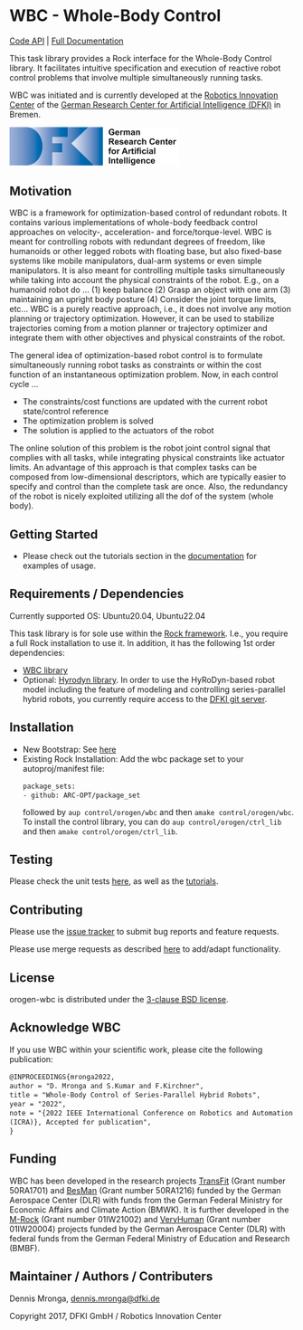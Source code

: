# WBC - Whole-Body Control

[Code API](https://arc-opt.github.io/orogen-wbc/)  | [Full Documentation](https://arc-opt.github.io/Documentation/)

This task library provides a Rock interface for the Whole-Body Control library. It facilitates intuitive specification and execution of reactive robot control problems that involve multiple simultaneously running tasks. 

WBC was initiated and is currently developed at the [Robotics Innovation Center](http://robotik.dfki-bremen.de/en/startpage.html) of the [German Research Center for Artificial Intelligence (DFKI)](http://www.dfki.de) in Bremen.

<img src="doc/images/DFKI_Logo_e_schrift.jpg" alt="drawing" width="300"/>

## Motivation

WBC is a framework for optimization-based control of redundant robots. It contains various implementations of whole-body feedback control approaches on velocity-, acceleration- and force/torque-level. WBC is meant for controlling robots with redundant degrees of freedom, like humanoids or other legged robots with floating base, but also fixed-base systems like mobile manipulators, dual-arm systems or even simple manipulators. It is also meant for controlling multiple tasks simultaneously while taking into account the physical constraints of the robot. E.g., on a humanoid robot do ... (1) keep balance (2) Grasp an object with one arm (3) maintaining an upright body posture (4) Consider the joint torque limits,  etc... WBC is a purely reactive approach, i.e., it does not involve any motion planning or trajectory optimization. However, it can be used to stabilize trajectories coming from a motion planner or trajectory optimizer and integrate them with other objectives and physical constraints of the robot.


The general idea of optimization-based robot control is to formulate simultaneously running robot tasks as constraints or within the cost function of an instantaneous optimization problem. 
Now, in each control cycle ...

  * The constraints/cost functions are updated with the current robot state/control reference
  * The optimization problem is solved
  * The solution is applied to the actuators of the robot

The online solution of this problem is the robot joint control signal that complies with all tasks, while integrating physical constraints like actuator limits. An advantage of this approach is that complex tasks can be composed from low-dimensional descriptors, which are typically  easier to specify and control than the complete task are once. Also, the redundancy of the robot is nicely exploited utilizing  all the dof of the system (whole body).

## Getting Started

* Please check out the tutorials section in the [documentation](https://arc-opt.github.io/Documentation/) for examples of usage.

## Requirements / Dependencies

Currently supported OS: Ubuntu20.04, Ubuntu22.04

This task library is for sole use within the [Rock framework](https://www.rock-robotics.org/). I.e., you require a full Rock installation to use it. In addition, it has the following 1st order dependencies:

* [WBC library](https://github.com/ARC-OPT/wbc)
* Optional: [Hyrodyn library](https://robotik.dfki-bremen.de/en/research/softwaretools/hyrodyn/). In order to use the HyRoDyn-based robot model including the feature of modeling and controlling series-parallel hybrid robots, you currently require access to the [DFKI git server](https://git.hb.dfki.de/).


## Installation

* New Bootstrap: See [here](https://arc-opt.github.io/Documentation/installation/installation_rock.html)
* Existing Rock Installation: Add the wbc package set to your autoproj/manifest file: 
    ```
    package_sets:
    - github: ARC-OPT/package_set
    ```    
  followed by `aup control/orogen/wbc` and then `amake control/orogen/wbc`.
  To install the control library, you can do `aup control/orogen/ctrl_lib` and then `amake control/orogen/ctrl_lib`.

## Testing

Please check the unit tests [here](https://github.com/ARC-OPT/orogen-wbc/tree/master/test), as well as the [tutorials](https://github.com/ARC-OPT/orogen-wbc/tree/master/tutorials/).

## Contributing

Please use the [issue tracker](https://github.com/ARC-OPT/orogen-wbc/issues) to submit bug reports and feature requests.

Please use merge requests as described [here](https://github.com/ARC-OPT/orogen-wbc/blob/master/CONTRIBUTING.md) to add/adapt functionality. 

## License

orogen-wbc is distributed under the [3-clause BSD license](https://opensource.org/licenses/BSD-3-Clause).

## Acknowledge WBC

If you use WBC within your scientific work, please cite the following publication:

```
@INPROCEEDINGS{mronga2022,
author = "D. Mronga and S.Kumar and F.Kirchner",
title = "Whole-Body Control of Series-Parallel Hybrid Robots",
year = "2022",
note = "{2022 IEEE International Conference on Robotics and Automation (ICRA)}, Accepted for publication",
}
```

## Funding

WBC has been developed in the research projects [TransFit](https://robotik.dfki-bremen.de/en/research/projects/transfit/) (Grant number 50RA1701) and [BesMan](https://robotik.dfki-bremen.de/en/research/projects/besman.html) (Grant number 50RA1216) funded by the German Aerospace Center (DLR) with funds from the German	Federal Ministry for Economic Affairs and Climate Action (BMWK). It is further developed in the [M-Rock](https://robotik.dfki-bremen.de/en/research/projects/m-rock/) (Grant number 01IW21002) and [VeryHuman](https://robotik.dfki-bremen.de/en/research/projects/veryhuman/) (Grant number  01IW20004) projects funded by the German Aerospace Center (DLR) with federal funds from the German Federal Ministry of Education and Research (BMBF).

## Maintainer / Authors / Contributers

Dennis Mronga, dennis.mronga@dfki.de

Copyright 2017, DFKI GmbH / Robotics Innovation Center

